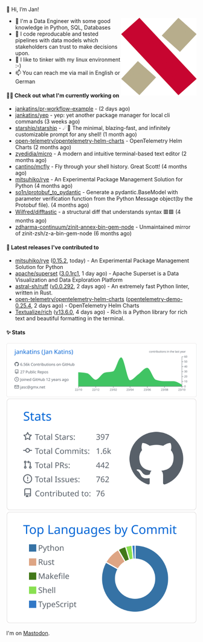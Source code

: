 👋 Hi, I’m Jan!

<img align="right" src="https://raw.githubusercontent.com/kreuzwerkerbot/kreuzwerkerbot/master/assets/xw.png" width="200">

- 🌱 I'm a Data Engineer with some good knowledge in Python, SQL, Databases
- 💪 I code reproducable and tested pipelines with data models which stakeholders can trust to make decisions upon.
- 💞️ I like to tinker with my linux environment :-)
- 📫 You can reach me via mail in English or German

#### 👩‍💻 Check out what I'm currently working on

- [jankatins/pr-workflow-example](https://github.com/jankatins/pr-workflow-example) -  (2 days ago)
- [jankatins/yep](https://github.com/jankatins/yep) - yep: yet another package manager for local cli commands (3 weeks ago)
- [starship/starship](https://github.com/starship/starship) - ☄🌌️  The minimal, blazing-fast, and infinitely customizable prompt for any shell! (1 month ago)
- [open-telemetry/opentelemetry-helm-charts](https://github.com/open-telemetry/opentelemetry-helm-charts) - OpenTelemetry Helm Charts (2 months ago)
- [zyedidia/micro](https://github.com/zyedidia/micro) - A modern and intuitive terminal-based text editor (2 months ago)
- [cantino/mcfly](https://github.com/cantino/mcfly) - Fly through your shell history. Great Scott! (4 months ago)
- [mitsuhiko/rye](https://github.com/mitsuhiko/rye) - An Experimental Package Management Solution for Python (4 months ago)
- [so1n/protobuf_to_pydantic](https://github.com/so1n/protobuf_to_pydantic) - Generate a pydantic.BaseModel with parameter verification function from the Python Message object(by the Protobuf file). (4 months ago)
- [Wilfred/difftastic](https://github.com/Wilfred/difftastic) - a structural diff that understands syntax 🟥🟩 (4 months ago)
- [zdharma-continuum/zinit-annex-bin-gem-node](https://github.com/zdharma-continuum/zinit-annex-bin-gem-node) - Unmaintained mirror of zinit-zsh/z-a-bin-gem-node (6 months ago)

#### 🔭 Latest releases I've contributed to

- [mitsuhiko/rye](https://github.com/mitsuhiko/rye) ([0.15.2](https://github.com/mitsuhiko/rye/releases/tag/0.15.2), today) - An Experimental Package Management Solution for Python
- [apache/superset](https://github.com/apache/superset) ([3.0.1rc1](https://github.com/apache/superset/releases/tag/3.0.1rc1), 1 day ago) - Apache Superset is a Data Visualization and Data Exploration Platform
- [astral-sh/ruff](https://github.com/astral-sh/ruff) ([v0.0.292](https://github.com/astral-sh/ruff/releases/tag/v0.0.292), 2 days ago) - An extremely fast Python linter, written in Rust.
- [open-telemetry/opentelemetry-helm-charts](https://github.com/open-telemetry/opentelemetry-helm-charts) ([opentelemetry-demo-0.25.4](https://github.com/open-telemetry/opentelemetry-helm-charts/releases/tag/opentelemetry-demo-0.25.4), 2 days ago) - OpenTelemetry Helm Charts
- [Textualize/rich](https://github.com/Textualize/rich) ([v13.6.0](https://github.com/Textualize/rich/releases/tag/v13.6.0), 4 days ago) - Rich is a Python library for rich text and beautiful formatting in the terminal.


#### ✨ Stats

  [![](https://raw.githubusercontent.com/jankatins/jankatins/master/profile-summary-card-output/github/0-profile-details.svg)](https://github.com/vn7n24fzkq/github-profile-summary-cards)
  [![](https://raw.githubusercontent.com/jankatins/jankatins/master/profile-summary-card-output/github/3-stats.svg)](https://github.com/vn7n24fzkq/github-profile-summary-cards)
  [![](https://raw.githubusercontent.com/jankatins/jankatins/master/profile-summary-card-output/github/2-most-commit-language.svg)](https://github.com/vn7n24fzkq/github-profile-summary-cards)

I'm on <a rel="me" href="https://fosstodon.org/@jankatins">Mastodon</a>.
